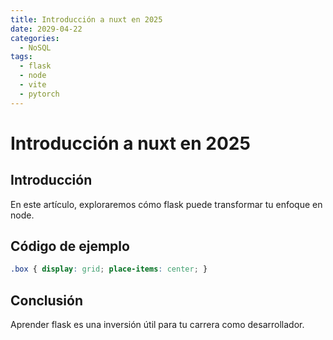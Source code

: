 ```yaml
---
title: Introducción a nuxt en 2025
date: 2029-04-22
categories:
  - NoSQL
tags:
  - flask
  - node
  - vite
  - pytorch
---
```


# Introducción a nuxt en 2025

## Introducción

En este artículo, exploraremos cómo flask puede transformar tu enfoque en node.

## Código de ejemplo

```css
.box { display: grid; place-items: center; }
```

## Conclusión

Aprender flask es una inversión útil para tu carrera como desarrollador.